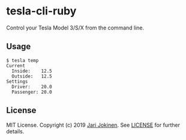 # tesla-cli-ruby

Control your Tesla Model 3/S/X from the command line.

## Usage

```
$ tesla temp
Current
  Inside:    12.5
  Outside:   12.5
Settings
  Driver:    20.0
  Passenger: 20.0
```

## License

MIT License. Copyright (c) 2019 [Jari Jokinen](https://jarijokinen.com).  See
[LICENSE](https://github.com/jarijokinen/tesla-cli-ruby/blob/master/LICENSE.txt)
for further details.
